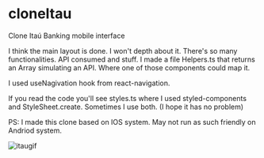 # cloneItau
Clone Itaú Banking mobile interface

I think the main layout is done. I won't depth about it. There's so many functionalities. 
API consumed and stuff. I made a file Helpers.ts that returns an Array simulating an API. 
Where one of those components could map it.

I used useNagivation hook from react-navigation. 


If you read the code you'll see styles.ts where I used styled-components and StyleSheet.create. 
Sometimes I use both. (I hope it has no problem)


PS: I made this clone based on IOS system. May not run as such friendly on Andriod system.  

![itaugif](https://user-images.githubusercontent.com/43678582/91682952-94272000-eb29-11ea-846d-b5d424573d59.gif)
